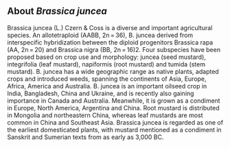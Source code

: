 About *Brassica juncea*
---------------------
Brassica juncea (L.) Czern & Coss is a diverse and important agricultural species. An allotetraploid (AABB, 2n = 36), B. juncea derived from interspecific hybridization between the diploid progenitors Brassica rapa (AA, 2n = 20) and Brassica nigra (BB, 2n = 16)2. Four subspecies have been proposed based on crop use and morphology: juncea (seed mustard), integrifolia (leaf mustard), napiformis (root mustard) and tumida (stem mustard). B. juncea has a wide geographic range as native plants, adapted crops and introduced weeds, spanning the continents of Asia, Europe, Africa, America and Australia. B. juncea is an important oilseed crop in India, Bangladesh, China and Ukraine, and is recently also gaining importance in Canada and Australia. Meanwhile, it is grown as a condiment in Europe, North America, Argentina and China. Root mustard is distributed in Mongolia and northeastern China, whereas leaf mustards are most common in China and Southeast Asia. Brassica juncea is regarded as one of the earliest domesticated plants, with mustard mentioned as a condiment in Sanskrit and Sumerian texts from as early as 3,000 BC.


